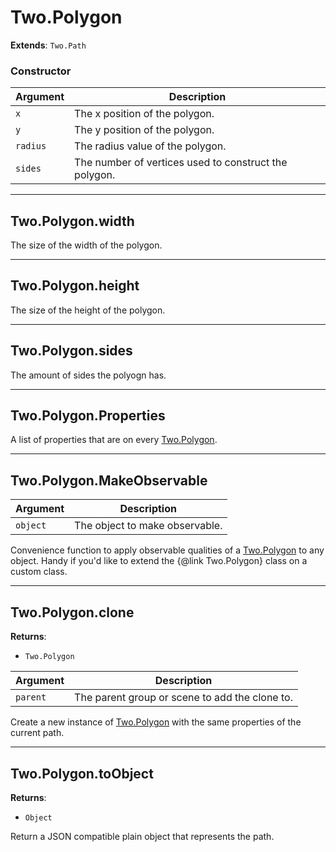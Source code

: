 # Two.Polygon


__Extends__: `Two.Path`





### Constructor


| Argument | Description |
| ---- | ----------- |
| `x` | The x position of the polygon. |
| `y` | The y position of the polygon. |
| `radius` | The radius value of the polygon. |
| `sides` | The number of vertices used to construct the polygon. |



---

<div class="instance">

## Two.Polygon.width






The size of the width of the polygon.









</div>



---

<div class="instance">

## Two.Polygon.height






The size of the height of the polygon.









</div>



---

<div class="instance">

## Two.Polygon.sides






The amount of sides the polyogn has.









</div>



---

<div class="static">

## Two.Polygon.Properties






A list of properties that are on every [Two.Polygon](/documentation/polygon).









</div>



---

<div class="static">

## Two.Polygon.MakeObservable








| Argument | Description |
| ---- | ----------- |
| `object` | The object to make observable. |


Convenience function to apply observable qualities of a [Two.Polygon](/documentation/polygon) to any object. Handy if you'd like to extend the {@link Two.Polygon} class on a custom class.



</div>



---

<div class="instance">

## Two.Polygon.clone


__Returns__:



+ `Two.Polygon`











| Argument | Description |
| ---- | ----------- |
| `parent` | The parent group or scene to add the clone to. |


Create a new instance of [Two.Polygon](/documentation/polygon) with the same properties of the current path.



</div>



---

<div class="instance">

## Two.Polygon.toObject


__Returns__:



+ `Object`













Return a JSON compatible plain object that represents the path.



</div>


